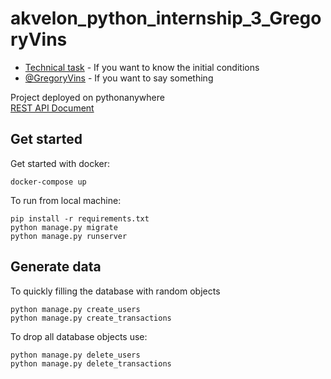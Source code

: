 # akvelon_python_internship_3_GregoryVins

- [Technical task](https://docs.google.com/document/d/1rQhDZzebDDJ6c-__P8LkUH0HvwT0qCXyDUbqks7DJlg/edit?usp=sharing) - If you want to know the initial conditions
- [@GregoryVins](https://t.me/GregoryVins) - If you want to say something

Project deployed on pythonanywhere  
[REST API Document](https://gregoryvins.pythonanywhere.com/api/doc/)


Get started
-----------
Get started with docker:
```
docker-compose up
```

To run from local machine:
```
pip install -r requirements.txt
python manage.py migrate
python manage.py runserver
```

Generate data
-------------
To quickly filling the database with random objects
```
python manage.py create_users
python manage.py create_transactions
```
To drop all database objects use:
```
python manage.py delete_users
python manage.py delete_transactions
```